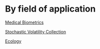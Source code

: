 #  By field of application

[Medical Biometrics][1]

[Stochastic Volatility Collection][2]

[Ecology][3]


[1]: medical-biometrics
[2]: stochastic-volatility-collection
[3]: ecology
